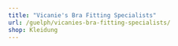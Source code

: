 ```yaml
---
title: "Vicanie's Bra Fitting Specialists"
url: /guelph/vicanies-bra-fitting-specialists/
shop: Kleidung
---
```

